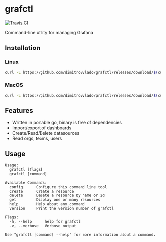 # grafctl

[![Travis CI](https://travis-ci.org/dimitrovvlado/grafctl.svg?branch=master)](https://travis-ci.org/dimitrovvlado/grafctl)

Command-line utility for managing Grafana

## Installation

### Linux

```sh
curl -L https://github.com/dimitrovvlado/grafctl/releases/download/$(curl -s https://raw.githubusercontent.com/dimitrovvlado/grafctl/master/VERSION.txt)/grafctl-linux-amd64 -o /usr/local/bin/grafctl && chmod +x /usr/local/bin/grafctl
```

### MacOS

```sh
curl -L https://github.com/dimitrovvlado/grafctl/releases/download/$(curl -s https://raw.githubusercontent.com/dimitrovvlado/grafctl/master/VERSION.txt)/grafctl-darwin-amd64 -o /usr/local/bin/grafctl && chmod +x /usr/local/bin/grafctl
```

## Features

* Written in portable go, binary is free of dependencies
* Import/export of dashboards
* Create/Read/Delete datasources
* Read orgs, teams, users

## Usage

```
Usage:
  grafctl [flags]
  grafctl [command]

Available Commands:
  config      Configure this command line tool
  create      Create a resource
  delete      Delete a resource by name or id
  get         Display one or many resources
  help        Help about any command
  version     Print the version number of grafctl

Flags:
  -h, --help      help for grafctl
  -v, --verbose   Verbose output

Use "grafctl [command] --help" for more information about a command.
```
